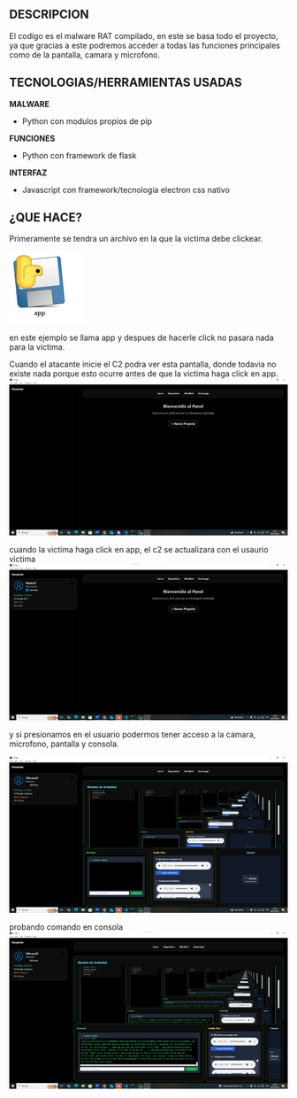 ## DESCRIPCION
El codigo es el malware RAT compilado, en este se basa todo el proyecto, ya que gracias a este podremos acceder a todas las funciones principales como de la pantalla, camara y microfono.
## TECNOLOGIAS/HERRAMIENTAS USADAS
**MALWARE**
- Python con modulos propios de pip

**FUNCIONES**
- Python con framework de flask

**INTERFAZ**
- Javascript con framework/tecnologia electron css nativo

## ¿QUE HACE?
Primeramente se tendra un archivo en la que la victima debe clickear.

![alt text](image-1.png)

en este ejemplo se llama app y despues de hacerle click no pasara nada para la victima.

Cuando el atacante inicie el C2 podra ver esta pantalla, donde todavia no existe nada porque esto ocurre antes de que la victima haga click en app.
![alt text](image-2.png)

cuando la victima haga click en app, el c2 se actualizara con el usaurio victima
![alt text](image-3.png)

y si presionamos en el usuario podermos tener acceso a la camara, microfono, pantalla y consola.

![alt text](image-4.png)

probando comando en consola
![alt text](image-5.png)
